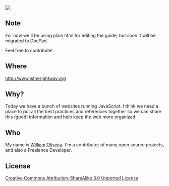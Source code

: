 ![](http://i.imgur.com/jaEbd80.png)

## Note
For now we'll be using plain html for editing the guide, but soon it will be migrated to DocPad.

Feel free to contribute!

## Where

<http://www.jstherightway.org>

## Why?

Today we have a bunch of websites running JavaScript. I think we need a place to put all the best practices and references together so we can share this (good) information and help keep the web more organized.

## Who

My name is [William Oliveira](http://github.com/gnuwilliam). I'm a contributor of many open source projects, and also a Freelance Developer.

## License

[Creative Commons Attribution-ShareAlike 3.0 Unported License](http://creativecommons.org/licenses/by-sa/3.0/)
